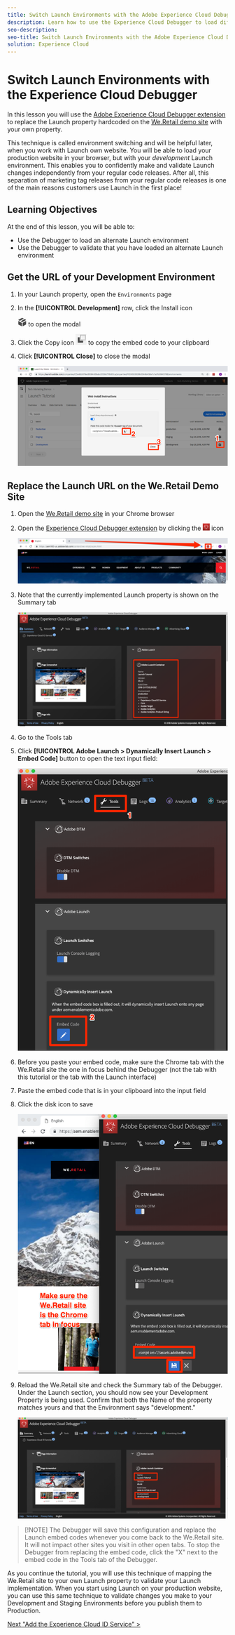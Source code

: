 ```yaml
---
title: Switch Launch Environments with the Adobe Experience Cloud Debugger
description: Learn how to use the Experience Cloud Debugger to load different Launch embed codes. This lesson is part of the "Implementing the Experience Cloud in Websites with Launch" tutorial.
seo-description:
seo-title: Switch Launch Environments with the Adobe Experience Cloud Debugger
solution: Experience Cloud
---
```


# Switch Launch Environments with the Experience Cloud Debugger

In this lesson you will use the [Adobe Experience Cloud Debugger extension](https://chrome.google.com/webstore/detail/adobe-experience-cloud-de/ocdmogmohccmeicdhlhhgepeaijenapj) to replace the Launch property hardcoded on the [We.Retail demo site](https://aem.enablementadobe.com/content/we-retail/us/en.html) with your own property.

This technique is called environment switching and will be helpful later, when you work with Launch own website. You will be able to load your production website in your browser, but with your *development* Launch environment. This enables you to confidently make and validate Launch changes independently from your regular code releases.  After all, this separation of marketing tag releases from your regular code releases is one of the main reasons customers use Launch in the first place!

## Learning Objectives

At the end of this lesson, you will be able to:

* Use the Debugger to load an alternate Launch environment
* Use the Debugger to validate that you have loaded an alternate Launch environment
  
## Get the URL of your Development Environment

1. In your Launch property, open the `Environments` page

1. In the **[!UICONTROL Development]** row, click the Install icon

   ![Install icon](images/launch-installIcon.png) to open the modal

1. Click the Copy icon ![Copy icon](images/launch-copyIcon.png) to copy the embed code to your clipboard

1. Click **[!UICONTROL Close]** to close the modal

   ![Install icon](images/launch-copyInstallCode.png)

## Replace the Launch URL on the We.Retail Demo Site

1. Open the [We.Retail demo site](https://aem.enablementadobe.com/content/we-retail/us/en.html) in your Chrome browser

1. Open the [Experience Cloud Debugger extension](https://chrome.google.com/webstore/detail/adobe-experience-cloud-de/ocdmogmohccmeicdhlhhgepeaijenapj) by clicking the ![Debugger Icon](images/icon-debugger.png) icon

   ![Click the Debugger icon](images/switchEnvironments-openDebugger.png)

1. Note that the currently implemented Launch property is shown on the Summary tab

   ![Launch environment shown in Debugger](images/switchEnvironments-debuggerOnWeRetail-prod.png)

1. Go to the Tools tab

1. Click **[!UICONTROL Adobe Launch > Dynamically Insert Launch > Embed Code]** button to open the text input field:

   ![Click the Adobe Launch > Dynamically Insert Launch > Embed Code button](images/switchEnvironments-debugger-editEmbedCode.png)

1. Before you paste your embed code, make sure the Chrome tab with the We.Retail site the one in focus behind the Debugger (not the tab with this tutorial or the tab with the Launch interface)

1. Paste the embed code that is in your clipboard into the input field

1. Click the disk icon to save

   ![Launch environment shown in Debugger](images/switchEnvironments-debugger-save.png)

1. Reload the We.Retail site and check the Summary tab of the Debugger. Under the Launch section, you should now see your Development Property is being used. Confirm that both the Name of the property matches yours and that the Environment says "development."

   ![Launch environment shown in Debugger](images/switchEnvironments-debuggerOnWeRetail.png)

>[!NOTE] The Debugger will save this configuration and replace the Launch embed codes whenever you come back to the We.Retail site. It will not impact other sites you visit in other open tabs. To stop the Debugger from replacing the embed code, click the "X" next to the embed code in the Tools tab of the Debugger.

As you continue the tutorial, you will use this technique of mapping the We.Retail site to your own Launch property to validate your Launch implementation. When you start using Launch on your production website, you can use this same technique to validate changes you make to your Development and Staging Environments before you publish them to Production.

[Next "Add the Experience Cloud ID Service" >](id-service.md)